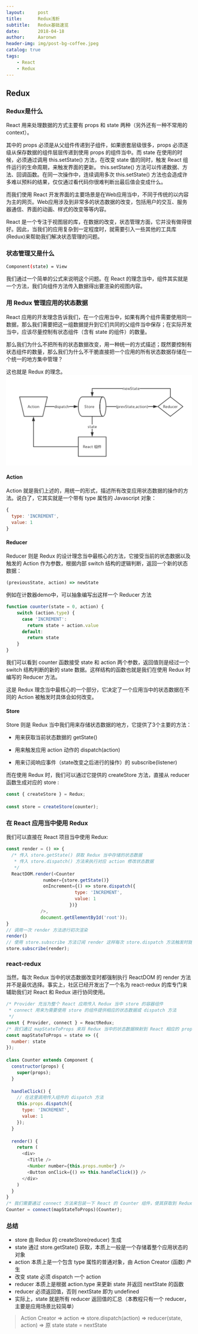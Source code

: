 ```yaml
---
layout:     post
title:      Redux浅析
subtitle:   Redux基础速览
date:       2018-04-18
author:     Aaronwn
header-img: img/post-bg-coffee.jpeg
catalog: true
tags:
    - React 
    - Redux
---
```


## Redux
### Redux是什么
React 用来处理数据的方式主要有 props 和 state 两种（另外还有一种不常用的 context）。

其中的 props 必须是从父组件传递到子组件，如果嵌套层级很多，props 必须逐级从保存数据的组件层层传递到使用 props 的组件当中。而 state 在使用的时候，必须通过调用 this.setState() 方法，在改变 state 值的同时，触发 React 组件运行的生命周期，来触发界面的更新。 this.setState() 方法可以传递数据、方法、回调函数。在同一次操作中，连续调用多次 this.setState() 方法也会造成许多难以预料的结果，仅仅通过看代码你很难判断出最后值会变成什么。

而我们使用 React 开发界面的主要场景是在Web应用当中，不同于传统的以内容为主的网页。Web应用涉及到非常多的状态数据的改变，包括用户的交互、服务器通信、界面的动画、样式的改变等等内容。

React 是一个专注于视图层的库，在数据的改变，状态管理方面，它并没有做得很好。因此，当我们的应用复杂到一定程度时，就需要引入一些其他的工具库(Redux)来帮助我们解决状态管理的问题。

### 状态管理又是什么
``` bash
Component(state) = View
```
我们通过一个简单的公式来说明这个问题。在 React 的理念当中，组件其实就是一个方法，我们向组件方法传入数据得出要渲染的视图内容。

### 用 Redux 管理应用的状态数据

React 应用的开发理念告诉我们，在一个应用当中，如果有两个组件需要使用同一数据，那么我们需要把这一组数据提升到它们共同的父组件当中保存；在实际开发当中，应该尽量控制有状态组件（含有 state 的组件）的数量。

那么我们为什么不把所有的状态数据改变，用一种统一的方式描述；既然要控制有状态组件的数量，那么我们为什么不干脆直接把一个应用的所有状态数据存储在一个统一的地方集中管理？

这也就是 Redux 的理念。
![img](/img/in-post/redux.jpg)

#### Action
Action 就是我们上述的，用统一的形式，描述所有改变应用状态数据的操作的方法。说白了，它其实就是一个带有 type 属性的 Javascript 对象：
``` js
{
  type: 'INCREMENT',
  value: 1
}
```
#### Reducer
Reducer 则是 Redux 的设计理念当中最核心的方法，它接受当前的状态数据以及触发的 Action 作为参数，根据内部 switch 结构的逻辑判断，返回一个新的状态数据：
``` js
(previousState, action) => newState
```
例如在计数器demo中，可以抽象编写出这样一个 Reducer 方法
``` js
function counter(state = 0, action) {
    switch (action.type) {
      case 'INCREMENT':
        return state + action.value
      default:
        return state
    }
}
```
我们可以看到 counter 函数接受 state 和 action 两个参数，返回值则是经过一个 switch 结构判断的新的 state 数据。这样结构的函数也就是我们在使用 Redux 时编写的 Reducer 方法。

这是 Redux 理念当中最核心的一个部分，它决定了一个应用当中的状态数据在不同的 Action 被触发时具体会如何改变。

#### Store

Store 则是 Redux 当中我们用来存储状态数据的地方，它提供了3个主要的方法：

* 用来获取当前状态数据的 getState()

* 用来触发应用 action 动作的 dispatch(action)

* 用来订阅响应事件（state改变之后进行的操作）的 subscribe(listener)

而在使用 Redux 时，我们可以通过它提供的 createStore 方法，直接从 reducer 函数生成对应的 store :

``` js
const { createStore } = Redux;

const store = createStore(counter);
```

### 在 React 应用当中使用 Redux

我们可以直接在 React 项目当中使用 Redux:

``` js
const render = () => {
  /* 传入 store.getState() 获取 Redux 当中存储的状态数据
   * 传入 store.dispatch() 方法来执行对应 action 修改状态数据
   */
  ReactDOM.render(<Counter
              number={store.getState()}
              onIncrement={() => store.dispatch({
                          type: 'INCREMENT',
                          value: 1
                        })}
             />,
             document.getElementById('root'));
}
// 调用一次 render 方法进行初次渲染
render()
// 使用 store.subscribe 方法订阅 render 这样每次 store.dispatch 方法触发时就会自动调用 render
store.subscribe(render);
```
### react-redux

当然，每次 Redux 当中的状态数据改变时都强制执行 ReactDOM 的 render 方法并不是最优选择。事实上，社区已经开发出了一个名为 react-redux 的库专门来辅助我们对 React 和 Redux 进行协同使用。

``` js
/* Provider 充当为整个 React 应用传入 Redux 当中 store 的容器组件
 * connect 用来为需要使用 store 的组件提供相应的状态数据或 dispatch 方法
 */
const { Provider, connect } = ReactRedux;
/* 我们通过 mapStateToProps 来将 Redux 当中的状态数据映射到 React 相应的 props 当中 */
const mapStateToProps = state => ({
  number: state
});

class Counter extends Component {
  constructor(props) {
    super(props);
  }

  handleClick() {
    // 在这里调用传入组件的 dispatch 方法
    this.props.dispatch({
      type: 'INCREMENT',
      value: 1
    });
  }

  render() {
    return (
      <div>
        <Title />
        <Number number={this.props.number} />
        <Button onClick={() => this.handleClick()} />
      </div>
    )
  }
}
/* 我们需要通过 connect 方法来包装一下 React 的 Counter 组件，使其获取到 Redux 的 store 当中的方法和数据 */
Counter = connect(mapStateToProps)(Counter);
```

### 总结

* store 由 Redux 的 createStore(reducer) 生成
* state 通过 store.getState() 获取，本质上一般是一个存储着整个应用状态的对象
* action 本质上是一个包含 type 属性的普通对象，由 Action Creator (函数) 产生
* 改变 state 必须 dispatch 一个 action
* reducer 本质上是根据 action.type 来更新 state 并返回 nextState 的函数
* reducer 必须返回值，否则 nextState 即为 undefined
* 实际上，state 就是所有 reducer 返回值的汇总（本教程只有一个 reducer，主要是应用场景比较简单）
> Action Creator => action => store.dispatch(action) => reducer(state, action) => 原 state state = nextState

